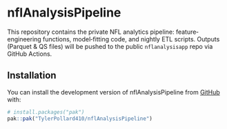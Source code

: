 
<!-- README.md is generated from README.Rmd. Please edit that file -->

# nflAnalysisPipeline

<!-- badges: start -->

<!-- badges: end -->

This repository contains the private NFL analytics pipeline:
feature‐engineering functions, model‐fitting code, and nightly ETL
scripts. Outputs (Parquet & QS files) will be pushed to the public
`nflanalysisapp` repo via GitHub Actions.

## Installation

You can install the development version of nflAnalysisPipeline from
[GitHub](https://github.com/) with:

``` r
# install.packages("pak")
pak::pak("TylerPollard410/nflAnalysisPipeline")
```
